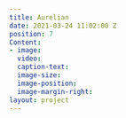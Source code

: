 ```yaml
---
title: Aurelian
date: 2021-03-24 11:02:00 Z
position: 7
Content:
- image: 
  video: 
  caption-text: 
  image-size: 
  image-position: 
  image-margin-right: 
layout: project
---
```


